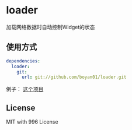 # loader

加载网络数据时自动控制Widget的状态


## 使用方式

```yaml
dependencies:
  loader:
    git:
      url: git://github.com/boyan01/loader.git
```



例子： [这个项目](https://github.com/boyan01/flutter-netease-music)



## License

MIT with 996 License